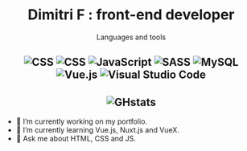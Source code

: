   <div  align="center"> 
    <h1>Dimitri F : front-end developer</h1>
  <p>Languages and tools</p>

![CSS](https://img.shields.io/badge/HTML5-E34F26?style=for-the-badge&logo=html5&logoColor=white)
![CSS](https://img.shields.io/badge/CSS3-1572B6?style=for-the-badge&logo=css3&logoColor=white)
![JavaScript](https://img.shields.io/badge/JavaScript-323330?style=for-the-badge&logo=javascript&logoColor=F7DF1E)
![SASS](https://img.shields.io/badge/SASS-hotpink.svg?style=for-the-badge&logo=SASS&logoColor=white)
![MySQL](https://img.shields.io/badge/mysql-%2300f.svg?style=for-the-badge&logo=mysql&logoColor=white)
![Vue.js](https://img.shields.io/badge/vuejs-%2335495e.svg?style=for-the-badge&logo=vuedotjs&logoColor=%234FC08D)
![Visual Studio Code](https://img.shields.io/badge/Visual%20Studio%20Code-0078d7.svg?style=for-the-badge&logo=visual-studio-code&logoColor=white)
--------------------------------------------------------------------------------------------------------------------------------------------------
![GHstats](https://github-readme-stats.vercel.app/api?username=Dimitri-F&show_icons=true)
--------------------------------------------------------------------------------------------------------------------------------------------------
 </div> 
 <ul>
  <li>🔭 I’m currently working on my portfolio.</li>
  <li>🌱 I’m currently learning Vue.js, Nuxt.js and VueX.</li>
  <li>💬 Ask me about HTML, CSS and JS.</li>
</ul>
 

